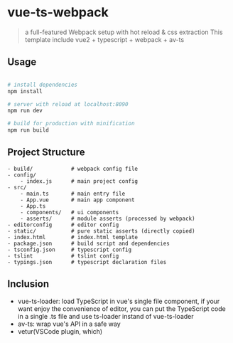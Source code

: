 # vue-ts-webpack
> a full-featured Webpack setup with hot reload & css extraction
> This template include vue2 + typescript + webpack + av-ts

## Usage
```bash

# install dependencies
npm install

# server with reload at localhost:8090
npm run dev

# build for production with minification
npm run build

```

## Project Structure
```
- build/            # webpack config file
- config/
    - index.js      # main project config
- src/
    - main.ts       # main entry file
    - App.vue       # main app component
    - App.ts
    - components/   # ui components
    - asserts/      # module asserts (processed by webpack)
- editorconfig      # editor config
- static/           # pure static asserts (directly copied)
- index.html        # index.html template
- package.json      # build script and dependencies
- tsconfig.json     # typescript config
- tslint            # tslint config
- typings.json      # typescript declaration files
```

## Inclusion
- vue-ts-loader: load TypeScript in vue's single file component, if your want enjoy the convenience of editor, you can put the TypeScript code in a single .ts file and use ts-loader instand of vue-ts-loader
- av-ts: wrap vue's API in a safe way
- vetur(VSCode plugin, which)
